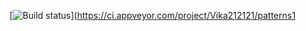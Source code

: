 [![Build status](https://ci.appveyor.com/api/projects/status/h5go0f3jcprfomwr?svg=true)](https://ci.appveyor.com/project/Vika212121/patterns1
